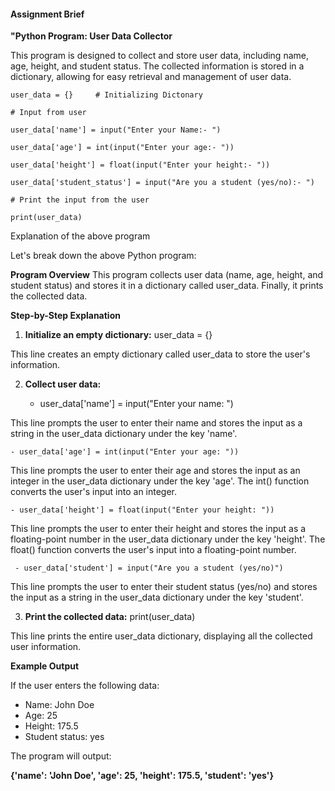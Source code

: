 #### Assignment Brief

**"Python Program: User Data Collector**

This program is designed to collect and store user data, including name, age, height, and student status.
The collected information is stored in a dictionary, allowing for easy retrieval and management of user data.

```
user_data = {}     # Initializing Dictonary

# Input from user

user_data['name'] = input("Enter your Name:- ")

user_data['age'] = int(input("Enter your age:- "))

user_data['height'] = float(input("Enter your height:- "))

user_data['student_status'] = input("Are you a student (yes/no):- ")

# Print the input from the user

print(user_data)
```

Explanation of the above program

Let's break down the above Python program:

**Program Overview**
This program collects user data (name, age, height, and student status) and stores it in a dictionary called user_data. Finally, it prints the collected data.

**Step-by-Step Explanation**

1. **Initialize an empty dictionary:** user_data = {}

This line creates an empty dictionary called user_data to store the user's information.

2. **Collect user data:**

    - user_data['name'] = input("Enter your name: ")

This line prompts the user to enter their name and stores the input as a string in the user_data dictionary under the key 'name'.

    - user_data['age'] = int(input("Enter your age: "))

This line prompts the user to enter their age and stores the input as an integer in the user_data dictionary under the key 'age'. The int() function converts the user's input into an integer.

    - user_data['height'] = float(input("Enter your height: "))

This line prompts the user to enter their height and stores the input as a floating-point number in the user_data dictionary under the key 'height'. The float() function converts the user's input into a floating-point number.

     - user_data['student'] = input("Are you a student (yes/no)")

This line prompts the user to enter their student status (yes/no) and stores the input as a string in the user_data dictionary under the key 'student'.


3. **Print the collected data:** print(user_data)

This line prints the entire user_data dictionary, displaying all the collected user information.

**Example Output**

If the user enters the following data:

- Name: John Doe
- Age: 25
- Height: 175.5
- Student status: yes

The program will output:

**{'name': 'John Doe', 'age': 25, 'height': 175.5, 'student': 'yes'}**

